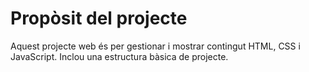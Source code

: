 # Propòsit del projecte
Aquest projecte web és per gestionar i mostrar contingut HTML, CSS i JavaScript. Inclou una estructura bàsica de projecte.
